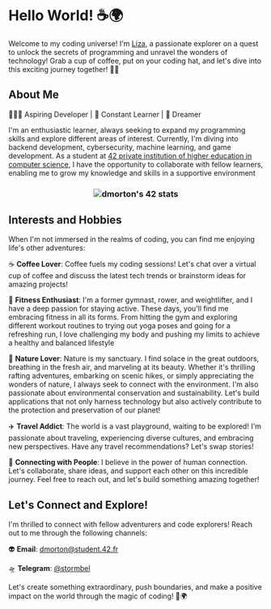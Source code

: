 # Hello World! ☕️🌍

Welcome to my coding universe! I'm <a href="https://t.me/stormbel" target="_blank">Liza</a>, a passionate explorer on a quest to unlock the secrets of programming and unravel the wonders of technology! Grab a cup of coffee, put on your coding hat, and let's dive into this exciting journey together! 🚀✨

## About Me

👩🏽‍💻 Aspiring Developer | 🌱 Constant Learner | 🌟 Dreamer

I'm an enthusiastic learner, always seeking to expand my programming skills and explore different areas of interest. Currently, I'm diving into backend development, cybersecurity, machine learning, and game development. As a student at <a href="https://42.fr/en/homepage" target="_blank">42 private institution of higher education in computer science</a>, I have the opportunity to collaborate with fellow learners, enabling me to grow my knowledge and skills in a supportive environment

<h3 align="center"><img src="https://badge42.vercel.app/api/v2/cl9603a7u00730gl7e4po06n5/stats?cursusId=21&coalitionId=45" alt="dmorton's 42 stats" /></a></h3>

## Interests and Hobbies

When I'm not immersed in the realms of coding, you can find me enjoying life's other adventures:

☕️ **Coffee Lover**: Coffee fuels my coding sessions! Let's chat over a virtual cup of coffee and discuss the latest tech trends or brainstorm ideas for amazing projects!

🏓 **Fitness Enthusiast**: I'm a former gymnast, rower, and weightlifter, and I have a deep passion for staying active. These days, you'll find me embracing fitness in all its forms. From hitting the gym and exploring different workout routines to trying out yoga poses and going for a refreshing run, I love challenging my body and pushing my limits to achieve a healthy and balanced lifestyle

🌿 **Nature Lover**: Nature is my sanctuary. I find solace in the great outdoors, breathing in the fresh air, and marveling at its beauty. Whether it's thrilling rafting adventures, embarking on scenic hikes, or simply appreciating the wonders of nature, I always seek to connect with the environment. I'm also passionate about environmental conservation and sustainability. Let's build applications that not only harness technology but also actively contribute to the protection and preservation of our planet!

✈️ **Travel Addict**: The world is a vast playground, waiting to be explored! I'm passionate about traveling, experiencing diverse cultures, and embracing new perspectives. Have any travel recommendations? Let's swap stories!

🌈 **Connecting with People**: I believe in the power of human connection. Let's collaborate, share ideas, and support each other on this incredible journey. Feel free to reach out, and let's build something amazing together!

## Let's Connect and Explore!

I'm thrilled to connect with fellow adventurers and code explorers! Reach out to me through the following channels:

👽 **Email**: dmorton@student.42.fr

:flying_saucer: **Telegram**: <a href="https://t.me/stormbel" target="_blank">@stormbel</a>

Let's create something extraordinary, push boundaries, and make a positive impact on the world through the magic of coding! 🌟🌍


